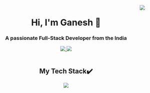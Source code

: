 <img align="right" src="https://visitor-badge.laobi.icu/badge?page_id=ganeshdole" />

<h1 align="center">Hi, I'm Ganesh 👋</h1>

<h3 align="center">A passionate Full-Stack Developer from the India</h3>
<!-- <p align="center">Currently learning NextJs & Docker 👨‍🎓</p> -->

<div align="center"> 
  <a href="mailto:dole77770@gmail.com">
    <img src="https://img.shields.io/badge/Gmail-333333?style=for-the-badge&logo=gmail&logoColor=red" />
  </a>
  <a href="https://www.linkedin.com/in/ganeshdole/" target="_blank">
    <img src="https://img.shields.io/badge/LinkedIn-0077B5?style=for-the-badge&logo=linkedin&logoColor=white" />
  </a>
    <!-- <a href="." target="_blank">
      <img src="https://img.shields.io/badge/Portfolio-255E63?style=for-the-badge&logo=About.me&logoColor=white" />
    </a> -->
</div>

<br />

<h2 align="center">My Tech Stack✔️</h2>
<div align="center">
  <img src="https://skillicons.dev/icons?i=html,css,js,react,typescript,redux,tailwind,firebase,jest,github,docker,)](https://skillicons.dev"/>
</div>
